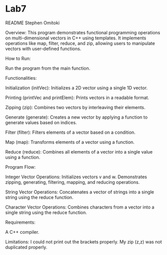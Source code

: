 # Lab7
README
Stephen Omitoki

Overview:
This program demonstrates functional programming operations on multi-dimensional vectors in C++ using templates. It implements operations like map, filter, reduce, and zip, allowing users to manipulate vectors with user-defined functions.

How to Run:

Run the program from the main function.

Functionalities:

Initialization (initVec):
Initializes a 2D vector using a single 1D vector.


Printing (printVec and printElem):
Prints vectors in a readable format.

Zipping (zip):
Combines two vectors by interleaving their elements.

Generate (generate):
Creates a new vector by applying a function to generate values based on indices.


Filter (filter):
Filters elements of a vector based on a condition.


Map (map):
Transforms elements of a vector using a function.


Reduce (reduce):
Combines all elements of a vector into a single value using a function.


Program Flow:

Integer Vector Operations:
Initializes vectors v and w.
Demonstrates zipping, generating, filtering, mapping, and reducing operations.

String Vector Operations:
Concatenates a vector of strings into a single string using the reduce function.

Character Vector Operations:
Combines characters from a vector into a single string using the reduce function.

Requirements:

A C++ compiler.


Limitations:
I could not print out the brackets properly.
My zip (z,z) was not duplicated properly.
